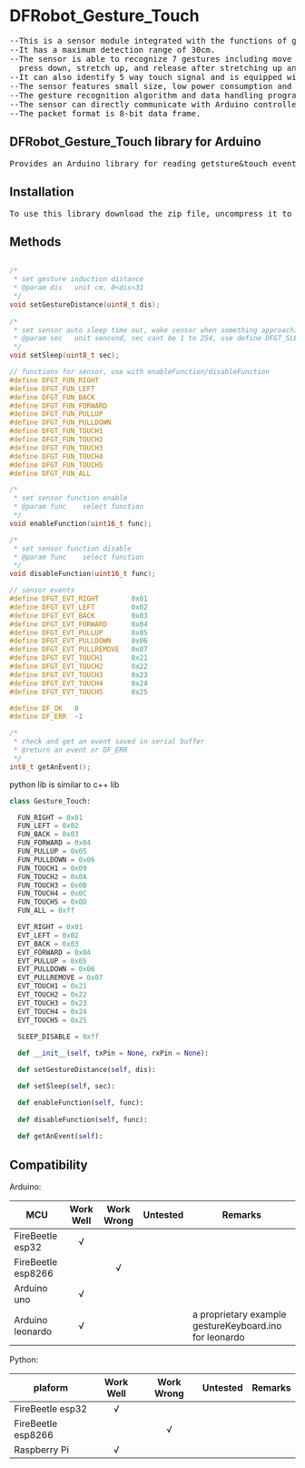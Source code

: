 # DFRobot_Gesture_Touch
<pre>
--This is a sensor module integrated with the functions of gesture recognition and touch recognition.
--It has a maximum detection range of 30cm.  
--The sensor is able to recognize 7 gestures including move right, move left, forward, backward, 
  press down, stretch up, and release after stretching up and pressing down.
--It can also identify 5 way touch signal and is equipped with the functionality of auto sleep and wake up.
--The sensor features small size, low power consumption and reliable detection sensitivity with the operating current of 56.3mA and sleep current of 40uA.
--The gesture recognition algorithm and data handling program have been burned into the module, which ensures concise and reliable output data.
--The sensor can directly communicate with Arduino controller, Raspberry Pi controller and host computer via serial port.
--The packet format is 8-bit data frame.
</pre>

## DFRobot_Gesture_Touch library for Arduino
<pre>
Provides an Arduino library for reading getsture&touch event and setting to sensor.
</pre>

## Installation
<pre>
To use this library download the zip file, uncompress it to a folder named DFRobot_Gesture_Touch.
</pre>

## Methods

```C++

/*
 * set gesture induction distance
 * @param dis   unit cm, 0<dis<31
 */ 
void setGestureDistance(uint8_t dis);
 
/*
 * set sensor auto sleep time out, wake sensor when something approaching gesture sensing device
 * @param sec   unit sencond, sec cant be 1 to 254, use define DFGT_SLEEP_DISABLE to disable it
 */
void setSleep(uint8_t sec);

// functions for sensor, use with enableFunction/disableFunction
#define DFGT_FUN_RIGHT   
#define DFGT_FUN_LEFT    
#define DFGT_FUN_BACK    
#define DFGT_FUN_FORWARD 
#define DFGT_FUN_PULLUP  
#define DFGT_FUN_PULLDOWN
#define DFGT_FUN_TOUCH1  
#define DFGT_FUN_TOUCH2  
#define DFGT_FUN_TOUCH3  
#define DFGT_FUN_TOUCH4  
#define DFGT_FUN_TOUCH5  
#define DFGT_FUN_ALL     

/*
 * set sensor function enable
 * @param func    select function
 */
void enableFunction(uint16_t func);

/*
 * set sensor function disable
 * @param func    select function
 */
void disableFunction(uint16_t func);

// sensor events
#define DFGT_EVT_RIGHT        0x01
#define DFGT_EVT_LEFT         0x02
#define DFGT_EVT_BACK         0x03
#define DFGT_EVT_FORWARD      0x04
#define DFGT_EVT_PULLUP       0x05
#define DFGT_EVT_PULLDOWN     0x06
#define DFGT_EVT_PULLREMOVE   0x07
#define DFGT_EVT_TOUCH1       0x21
#define DFGT_EVT_TOUCH2       0x22
#define DFGT_EVT_TOUCH3       0x23
#define DFGT_EVT_TOUCH4       0x24
#define DFGT_EVT_TOUCH5       0x25

#define DF_OK   0
#define DF_ERR  -1

/*
 * check and get an event saved in serial buffer
 * @return an event or DF_ERR
 */
int8_t getAnEvent();

```

python lib is similar to c++ lib

```py
class Gesture_Touch:

  FUN_RIGHT = 0x01
  FUN_LEFT = 0x02
  FUN_BACK = 0x03
  FUN_FORWARD = 0x04
  FUN_PULLUP = 0x05
  FUN_PULLDOWN = 0x06
  FUN_TOUCH1 = 0x09
  FUN_TOUCH2 = 0x0A
  FUN_TOUCH3 = 0x0B
  FUN_TOUCH4 = 0x0C
  FUN_TOUCH5 = 0x0D
  FUN_ALL = 0xff

  EVT_RIGHT = 0x01
  EVT_LEFT = 0x02
  EVT_BACK = 0x03
  EVT_FORWARD = 0x04
  EVT_PULLUP = 0x05
  EVT_PULLDOWN = 0x06
  EVT_PULLREMOVE = 0x07
  EVT_TOUCH1 = 0x21
  EVT_TOUCH2 = 0x22
  EVT_TOUCH3 = 0x23
  EVT_TOUCH4 = 0x24
  EVT_TOUCH5 = 0x25
  
  SLEEP_DISABLE = 0xff

  def __init__(self, txPin = None, rxPin = None):

  def setGestureDistance(self, dis):

  def setSleep(self, sec):

  def enableFunction(self, func):
  
  def disableFunction(self, func):
  
  def getAnEvent(self):
```

## Compatibility

Arduino:

MCU                | Work Well | Work Wrong | Untested  | Remarks
------------------ | :----------: | :----------: | :---------: | ----- 
FireBeetle esp32 |       √      |             |            |
FireBeetle esp8266 |             |      √       |            |
Arduino uno |       √      |             |            |
Arduino leonardo |      √       |             |            |  a proprietary example gestureKeyboard.ino for leonardo

Python:

plaform | Work Well | Work Wrong | Untested | Remarks
------------------ | :----------: | :----------: | :---------: | ----- 
FireBeetle esp32 |       √      |             |            |
FireBeetle esp8266 |             |      √       |            |
Raspberry Pi |       √      |             |            |
